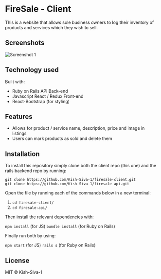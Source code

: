 # FireSale - Client

This is a website that allows sole business owners to log their inventory of products and services which they wish to sell. 

## Screenshots

![Screenshot 1](https://drive.google.com/file/d/1TTyabuOlM9LHg-FPNPUaMamGj5SNn_0Y/view?usp=sharing)

## Technology used

Built with: 
* Ruby on Rails API Back-end
* Javascript React / Redux Front-end
* React-Bootstrap (for styling) 

## Features

* Allows for product / service name, description, price and image in listings
* Users can mark products as sold and delete them       

## Installation

To install this repository simply clone both the client repo (this one) and the rails backend repo by running: 

```
git clone https://github.com/Kish-Siva-1/firesale-client.git
git clone https://github.com/Kish-Siva-1/firesale-api.git
```

Open the file by running each of the commands below in a new terminal: 

1. `cd firesale-client/`
2. `cd firesale-api/`

Then install the relevant dependencies with:  

`npm install` (for JS)
`bundle install` (for Ruby on Rails)

Finally run both by using: 

`npm start` (for JS)
`rails s` (for Ruby on Rails)

## License

MIT © Kish-Siva-1 